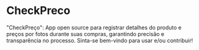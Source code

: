 # CheckPreco
"CheckPreço": App open source para registrar detalhes do produto e preços por fotos durante suas compras, garantindo precisão e transparência no processo. Sinta-se bem-vindo para usar e/ou contribuir!
